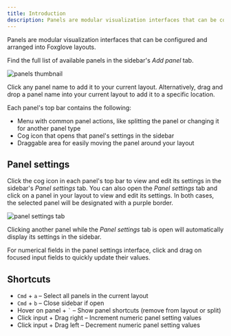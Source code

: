 ```yaml
---
title: Introduction
description: Panels are modular visualization interfaces that can be configured and arranged into Foxglove layouts.
---
```


Panels are modular visualization interfaces that can be configured and arranged into Foxglove layouts.

Find the full list of available panels in the sidebar's _Add panel_ tab.

![panels thumbnail](/img/docs/visualizing/panels/thumbnail.webp)

Click any panel name to add it to your current layout. Alternatively, drag and drop a panel name into your current layout to add it to a specific location.

Each panel's top bar contains the following:

- Menu with common panel actions, like splitting the panel or changing it for another panel type
- Cog icon that opens that panel's settings in the sidebar
- Draggable area for easily moving the panel around your layout

## Panel settings

Click the cog icon in each panel's top bar to view and edit its settings in the sidebar's _Panel settings_ tab. You can also open the _Panel settings_ tab and click on a panel in your layout to view and edit its settings. In both cases, the selected panel will be designated with a purple border.

![panel settings tab](/img/docs/visualizing/panels/settings-tab.webp)

Clicking another panel while the _Panel settings_ tab is open will automatically display its settings in the sidebar.

For numerical fields in the panel settings interface, click and drag on focused input fields to quickly update their values.

## Shortcuts

- `Cmd` + `a` – Select all panels in the current layout
- `Cmd` + `b` – Close sidebar if open
- Hover on panel + `` ` `` – Show panel shortcuts (remove from layout or split)
- Click input + Drag right – Increment numeric panel setting values
- Click input + Drag left – Decrement numeric panel setting values
